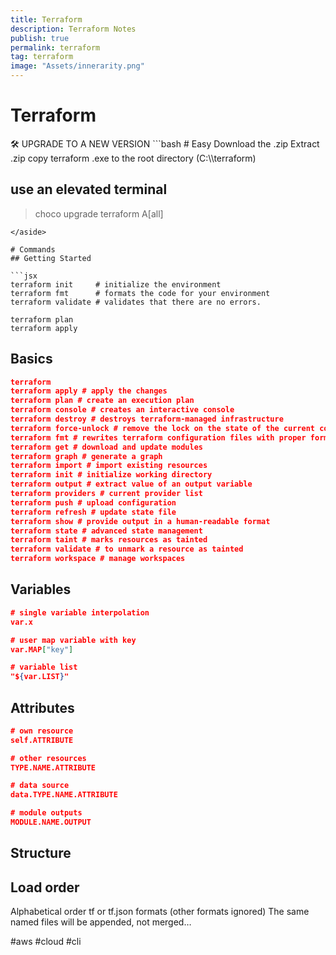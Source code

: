 ```yaml
---
title: Terraform
description: Terraform Notes
publish: true
permalink: terraform
tag: terraform
image: "Assets/innerarity.png"
---
```

# Terraform

<aside> 🛠 UPGRADE TO A NEW VERSION
```bash
# Easy
Download the .zip
Extract .zip
copy terraform .exe to the root directory (C:\\terraform)

# use an elevated terminal 
> choco upgrade terraform
> A[all]
```
</aside>

# Commands
## Getting Started

```jsx
terraform init     # initialize the environment
terraform fmt      # formats the code for your environment
terraform validate # validates that there are no errors.

terraform plan
terraform apply 
```

## Basics

```json
terraform
terraform apply # apply the changes
terraform plan # create an execution plan
terraform console # creates an interactive console
terraform destroy # destroys terraform-managed infrastructure
terraform force-unlock # remove the lock on the state of the current configuration
terraform fmt # rewrites terraform configuration files with proper formatting
terraform get # download and update modules
terraform graph # generate a graph
terraform import # import existing resources
terraform init # initialize working directory
terraform output # extract value of an output variable
terraform providers # current provider list
terraform push # upload configuration
terraform refresh # update state file
terraform show # provide output in a human-readable format
terraform state # advanced state management
terraform taint # marks resources as tainted
terraform validate # to unmark a resource as tainted
terraform workspace # manage workspaces
```

# Variables

```json
# single variable interpolation 
var.x

# user map variable with key
var.MAP["key"]

# variable list
"${var.LIST}"
```

# Attributes

```json
# own resource
self.ATTRIBUTE

# other resources
TYPE.NAME.ATTRIBUTE

# data source
data.TYPE.NAME.ATTRIBUTE

# module outputs
MODULE.NAME.OUTPUT
```

# Structure
## Load order

Alphabetical order
tf or tf.json formats (other formats ignored)
The same named files will be appended, not merged…

#aws #cloud #cli 